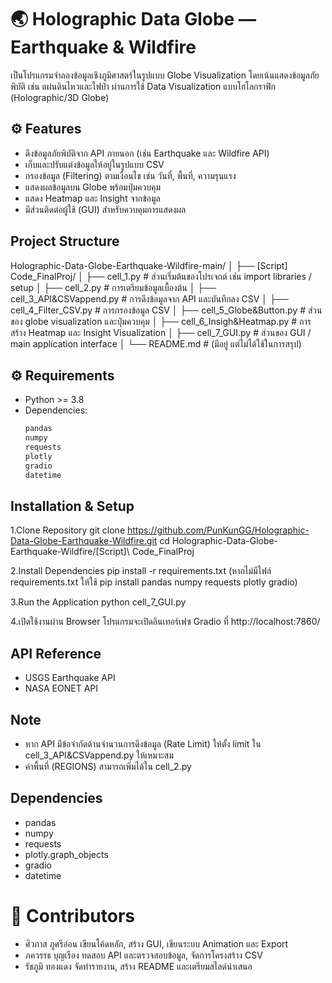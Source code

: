 # 🌏 Holographic Data Globe — Earthquake & Wildfire
เป็นโปรแกรมจำลองข้อมูลเชิงภูมิศาสตร์ในรูปแบบ Globe Visualization โดยเน้นแสดงข้อมูลภัยพิบัติ เช่น แผ่นดินไหวและไฟป่า ผ่านการใช้ Data Visualization แบบโฮโลกราฟิก (Holographic/3D Globe)

## ⚙️ Features
- ดึงข้อมูลภัยพิบัติจาก API ภายนอก (เช่น Earthquake และ Wildfire API)
- เก็บและปรับแต่งข้อมูลให้อยู่ในรูปแบบ CSV
- กรองข้อมูล (Filtering) ตามเงื่อนไข เช่น วันที่, พื้นที่, ความรุนแรง
- แสดงผลข้อมูลบน Globe พร้อมปุ่มควบคุม
- แสดง Heatmap และ Insight จากข้อมูล
- มีส่วนติดต่อผู้ใช้ (GUI) สำหรับควบคุมการแสดงผล

## Project Structure
Holographic-Data-Globe-Earthquake-Wildfire-main/
│
├── [Script] Code_FinalProj/
│   ├── cell_1.py                # ส่วนเริ่มต้นของโปรเจกต์ เช่น import libraries / setup
│   ├── cell_2.py                # การเตรียมข้อมูลเบื้องต้น
│   ├── cell_3_API&CSVappend.py  # การดึงข้อมูลจาก API และบันทึกลง CSV
│   ├── cell_4_Filter_CSV.py     # การกรองข้อมูล CSV
│   ├── cell_5_Globe&Button.py   # ส่วนของ globe visualization และปุ่มควบคุม
│   ├── cell_6_Insigh&Heatmap.py # การสร้าง Heatmap และ Insight Visualization
│   ├── cell_7_GUI.py            # ส่วนของ GUI / main application interface
│
└── README.md                    # (มีอยู่ แต่ไม่ได้ใช้ในการสรุป)

## ⚙️ Requirements

- Python >= 3.8  
- Dependencies:
  ```bash
  pandas
  numpy
  requests
  plotly
  gradio
  datetime

## Installation & Setup
1.Clone Repository
 git clone https://github.com/PunKunGG/Holographic-Data-Globe-Earthquake-Wildfire.git
 cd Holographic-Data-Globe-Earthquake-Wildfire/[Script]\ Code_FinalProj

2.Install Dependencies
 pip install -r requirements.txt
(หากไม่มีไฟล์ requirements.txt ให้ใช้ pip install pandas numpy requests plotly gradio)

3.Run the Application
 python cell_7_GUI.py

4.เปิดใช้งานผ่าน Browser
โปรแกรมจะเปิดอินเทอร์เฟซ Gradio ที่ http://localhost:7860/

## API Reference
- USGS Earthquake API
- NASA EONET API

## Note
- หาก API มีข้อจำกัดด้านจำนวนการดึงข้อมูล (Rate Limit) ให้ตั้ง limit ใน cell_3_API&CSVappend.py ให้เหมาะสม
- ค่าพื้นที่ (REGIONS) สามารถเพิ่มได้ใน cell_2.py

## Dependencies
- pandas
- numpy
- requests
- plotly.graph_objects
- gradio
- datetime

# 🧩 Contributors
- ศิวภาส ภูศรีอ่อน	  เขียนโค้ดหลัก, สร้าง GUI, เขียนระบบ Animation และ Export
- ภควรรธ บุญเรือง  ทดสอบ API และตรวจสอบข้อมูล, จัดการโครงสร้าง CSV
- รัชภูมิ ทองแดง   จัดทำรายงาน, สร้าง README และเตรียมสไลด์นำเสนอ
